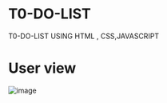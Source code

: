 # T0-DO-LIST
T0-DO-LIST USING HTML , CSS,JAVASCRIPT
# User view

![image](https://github.com/Anithabonthu/T0-DO-LIST/assets/121091961/554305ea-fc87-4c55-8425-f59b1fa3a383)


